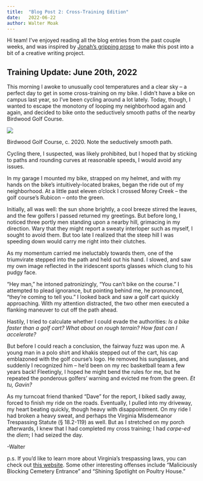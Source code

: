 ```yaml
---
title:  "Blog Post 2: Cross-Training Edition"
date:   2022-06-22
author: Walter Moak
---
```


Hi team! I’ve enjoyed reading all the blog entries from the past couple weeks, and was inspired by [Jonah’s gripping prose](https://ocxcsummer.github.io/106-degree-diaries-1/) to make this post into a bit of a creative writing project.

## Training Update: June 20th, 2022

This morning I awoke to unusually cool temperatures and a clear sky – a perfect day to get in some cross-training on my bike. I didn’t have a bike on campus last year, so I’ve been cycling around a lot lately. Today, though, I wanted to escape the monotony of looping my neighborhood again and again, and decided to bike onto the seductively smooth paths of the nearby Birdwood Golf Course. 

![](https://lh3.googleusercontent.com/eTkFEVyC2BNbd_w_QN-qRXOcCF9CkRfs6M2b_gGqUOAprGOI3D6JZzGCAVkw3dBqrDhsWNnWHurHWsTFB2DwtAhC0WG7SUWoe92fcBYaZiUxuhoLSHlkqaTaP8ZtdX0Ky24_Wn6qBaOt-AD2Ig)

Birdwood Golf Course, c. 2020. Note the seductively smooth path. 

Cycling there, I suspected, was likely prohibited, but I hoped that by sticking to paths and rounding curves at reasonable speeds, I would avoid any issues.

In my garage I mounted my bike, strapped on my helmet, and with my hands on the bike’s intuitively-located brakes, began the ride out of my neighborhood. At a little past eleven o’clock I crossed Morey Creek – the golf course’s Rubicon – onto the green.

Initially, all was well: the sun shone brightly, a cool breeze stirred the leaves, and the few golfers I passed returned my greetings. But before long, I noticed three portly men standing upon a nearby hill, grimacing in my direction. Wary that they might report a sweaty interloper such as myself, I sought to avoid them. But too late I realized that the steep hill I was speeding down would carry me right into their clutches.

As my momentum carried me ineluctably towards them, one of the triumvirate stepped into the path and held out his hand. I slowed, and saw my own image reflected in the iridescent sports glasses which clung to his pudgy face.

“Hey man,” he intoned patronizingly, “You can’t bike on the course.” I attempted to plead ignorance, but pointing behind me, he pronounced, “they’re coming to tell you.” I looked back and saw a golf cart quickly approaching. With my attention distracted, the two other men executed a flanking maneuver to cut off the path ahead.

Hastily, I tried to calculate whether I could evade the authorities: *Is a bike faster than a golf cart? What about on rough terrain? How fast can I accelerate?*

But before I could reach a conclusion, the fairway fuzz was upon me. A young man in a polo shirt and khakis stepped out of the cart, his cap emblazoned with the golf course’s logo. He removed his sunglasses, and suddenly I recognized him – he’d been on my rec basketball team a few years back! Fleetingly, I hoped he might bend the rules for me, but he repeated the ponderous golfers’ warning and evicted me from the green. *Et tu, Gavin?*

As my turncoat friend thanked “Dave” for the report, I biked sadly away, forced to finish my ride on the roads. Eventually, I pulled into my driveway, my heart beating quickly, though heavy with disappointment. On my ride I had broken a heavy sweat, and perhaps the Virginia Misdemeanor Trespassing Statute (§ 18.2-119) as well. But as I stretched on my porch afterwards, I knew that I had completed my cross training; I had *carpe-ed* the *diem*; I had seized the day.

-Walter

p.s. If you’d like to learn more about Virginia’s trespassing laws, you can check out [this website](https://humbrechtlaw.com/criminal-charges-in-virginia/property-crimes-in-virginia/virginia-trespassing-laws/). Some other interesting offenses include “Maliciously Blocking Cemetery Entrance” and “Shining Spotlight on Poultry House.”